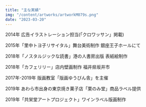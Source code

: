 ```yaml
---
title: "主な実績"
img: "/content/artworks/artworkM079s.png"
date: "2023-03-20"
---
```


2014年 広告イラストレーション担当(「クロワッサン」掲載)  

2015年「里中トヨ子リサイタル」舞台美術制作 銀座王子ホールにて  

2018年「ノスタルジックな読書」港の人書房出版 表紙絵制作  

2018年「カフェリリー」店内壁画制作 福井県坂井市  

2017年-2019年 版画教室「版画ゆうびん舎」を主催  

2019年 あわら市出身の東京焼き菓子店「栗のみ堂」商品ラベル提供  

2019年「共栄堂アートプロジェクト」ワインラベル版画制作  
